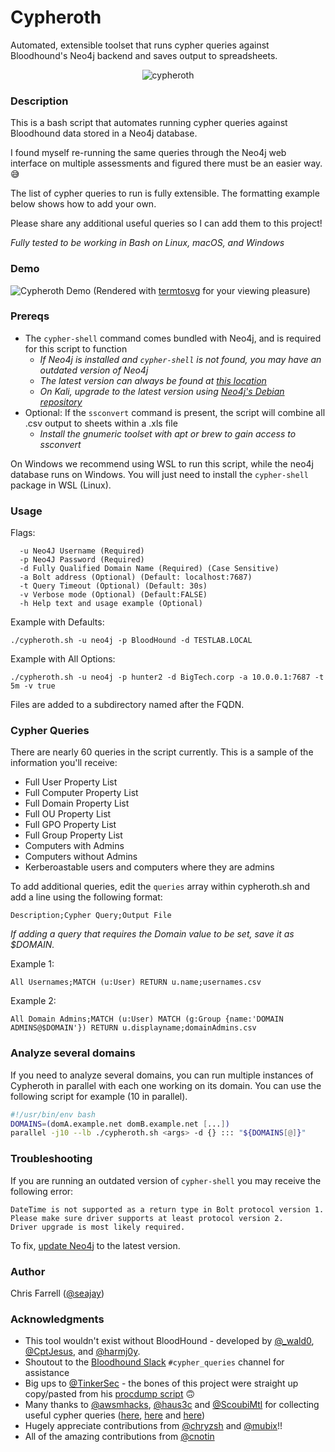 # Cypheroth
 Automated, extensible toolset that runs cypher queries against Bloodhound's Neo4j backend and saves output to spreadsheets.


<p align="center">
  <img src="./img/cypheroth.png" alt="cypheroth"/>
</p>


### Description

This is a bash script that automates running cypher queries against Bloodhound data stored in a Neo4j database.

I found myself re-running the same queries through the Neo4j web interface on multiple assessments and figured there must be an easier way. 😅

The list of cypher queries to run is fully extensible. The formatting example below shows how to add your own.

Please share any additional useful queries so I can add them to this project!

*Fully tested to be working in Bash on Linux, macOS, and Windows*

### Demo

![Cypheroth Demo](./img/demo_v1_4.svg)
(Rendered with [termtosvg](https://github.com/nbedos/termtosvg) for your viewing pleasure)

### Prereqs

* The `cypher-shell` command comes bundled with Neo4j, and is required for this script to function
  * _If Neo4j is installed and `cypher-shell` is not found, you may have an outdated version of Neo4j_
  * _The latest version can always be found at [this location](https://neo4j.com/download-center/)_
  * _On Kali, upgrade to the latest version using [Neo4j's Debian repository](https://debian.neo4j.org)_
* Optional: If the `ssconvert` command is present, the script will combine all .csv output to sheets within a .xls file
  * _Install the gnumeric toolset with apt or brew to gain access to ssconvert_

On Windows we recommend using WSL to run this script, while the neo4j database runs on Windows. You will just need to install the `cypher-shell` package in WSL (Linux).

### Usage

Flags:
```
  -u Neo4J Username (Required)
  -p Neo4J Password (Required)
  -d Fully Qualified Domain Name (Required) (Case Sensitive)
  -a Bolt address (Optional) (Default: localhost:7687)
  -t Query Timeout (Optional) (Default: 30s)
  -v Verbose mode (Optional) (Default:FALSE)
  -h Help text and usage example (Optional)
```
Example with Defaults:

  `./cypheroth.sh -u neo4j -p BloodHound -d TESTLAB.LOCAL`

Example with All Options:

  `./cypheroth.sh -u neo4j -p hunter2 -d BigTech.corp -a 10.0.0.1:7687 -t 5m -v true`


Files are added to a subdirectory named after the FQDN.

### Cypher Queries

There are nearly 60 queries in the script currently. This is a sample of the information you'll receive:

* Full User Property List
* Full Computer Property List
* Full Domain Property List
* Full OU Property List
* Full GPO Property List
* Full Group Property List
* Computers with Admins
* Computers without Admins
* Kerberoastable users and computers where they are admins

To add additional queries, edit the `queries` array within cypheroth.sh and add a line using the following format:

`Description;Cypher Query;Output File`

*If adding a query that requires the Domain value to be set, save it as $DOMAIN.*

Example 1:
```
All Usernames;MATCH (u:User) RETURN u.name;usernames.csv
```

Example 2:
```
All Domain Admins;MATCH (u:User) MATCH (g:Group {name:'DOMAIN ADMINS@$DOMAIN'}) RETURN u.displayname;domainAdmins.csv
```

### Analyze several domains
If you need to analyze several domains, you can run multiple instances of Cypheroth in parallel with each one working on its domain.
You can use the following script for example (10 in parallel).

```bash
#!/usr/bin/env bash
DOMAINS=(domA.example.net domB.example.net [...])
parallel -j10 --lb ./cypheroth.sh <args> -d {} ::: "${DOMAINS[@]}"
```

### Troubleshooting

If you are running an outdated version of `cypher-shell` you may receive the following error:

```
DateTime is not supported as a return type in Bolt protocol version 1.
Please make sure driver supports at least protocol version 2.
Driver upgrade is most likely required.
```

To fix, [update Neo4j](https://neo4j.com/download-center/) to the latest version.

### Author
Chris Farrell ([@seajay](https://twitter.com/seajay))

### Acknowledgments

* This tool wouldn't exist without BloodHound - developed by [@_wald0](https://twitter.com/_wald0), [@CptJesus](https://twitter.com/CptJesus), and [@harmj0y](https://twitter.com/harmj0y).
* Shoutout to the [Bloodhound Slack](https://bloodhoundgang.herokuapp.com) `#cypher_queries` channel for assistance
* Big ups to [@TinkerSec](https://twitter.com/TinkerSec) - the bones of this project were straight up copy/pasted from his [procdump script](https://github.com/tinkersec/scratchpad/blob/master/BashScripts/grabDump.sh) 🙃
* Many thanks to [@awsmhacks](https://twitter.com/awsmhacks), [@haus3c](https://twitter.com/haus3c) and [@ScoubiMtl](https://twitter.com/ScoubiMtl) for collecting useful cypher queries ([here](https://github.com/awsmhacks/awsmBloodhoundCustomQueries), [here](https://hausec.com/2019/09/09/bloodhound-cypher-cheatsheet/) and [here](https://github.com/Scoubi/BloodhoundAD-Queries/blob/master/BH%20Red2Blue.txt))
* Hugely appreciate contributions from [@chryzsh](https://twitter.com/chryzsh) and [@mubix](https://twitter.com/mubix)!!
* All of the amazing contributions from [@cnotin](https://twitter.com/cnotin)
